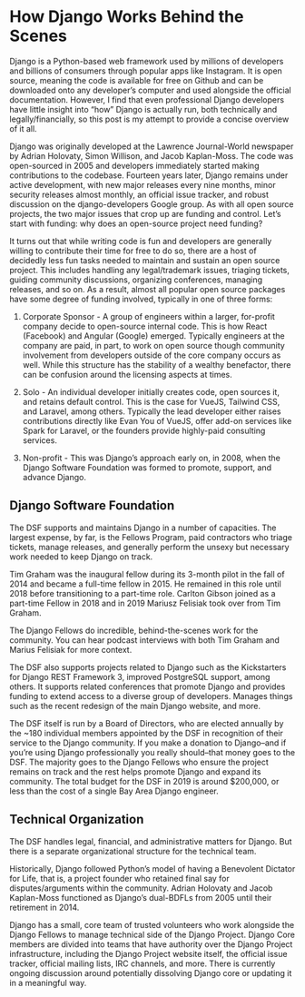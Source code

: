 # How Django Works Behind the Scenes

Django is a Python-based web framework used by millions of developers and billions of consumers through popular apps like Instagram. It is open source, meaning the code is available for free on Github and can be downloaded onto any developer’s computer and used alongside the official documentation. However, I find that even professional Django developers have little insight into “how” Django is actually run, both technically and legally/financially, so this post is my attempt to provide a concise overview of it all.

Django was originally developed at the Lawrence Journal-World newspaper by Adrian Holovaty, Simon Willison, and Jacob Kaplan-Moss. The code was open-sourced in 2005 and developers immediately started making contributions to the codebase. Fourteen years later, Django remains under active development, with new major releases every nine months, minor security releases almost monthly, an official issue tracker, and robust discussion on the django-developers Google group.
As with all open source projects, the two major issues that crop up are funding and control. Let’s start with funding: why does an open-source project need funding?

It turns out that while writing code is fun and developers are generally willing to contribute their time for free to do so, there are a host of decidedly less fun tasks needed to maintain and sustain an open source project. This includes handling any legal/trademark issues, triaging tickets, guiding community discussions, organizing conferences, managing releases, and so on. As a result, almost all popular open source packages have some degree of funding involved, typically in one of three forms:
1. Corporate Sponsor - A group of engineers within a larger, for-profit company decide to open-source internal code. This is how React (Facebook) and Angular (Google) emerged. Typically engineers at the company are paid, in part, to work on open source though community involvement from developers outside of the core company occurs as well. While this structure has the stability of a wealthy benefactor, there can be confusion around the licensing aspects at times.

2. Solo - An individual developer initially creates code, open sources it, and retains default control. This is the case for VueJS, Tailwind CSS, and Laravel, among others. Typically the lead developer either raises contributions directly like Evan You of VueJS, offer add-on services like Spark for Laravel, or the founders provide highly-paid consulting services.
3. Non-profit - This was Django’s approach early on, in 2008, when the Django Software Foundation was formed to promote, support, and advance Django.

## Django Software Foundation

The DSF supports and maintains Django in a number of capacities. The largest expense, by far, is the Fellows Program, paid contractors who triage tickets, manage releases, and generally perform the unsexy but necessary work needed to keep Django on track.


Tim Graham was the inaugural fellow during its 3-month pilot in the fall of 2014 and became a full-time fellow in 2015. He remained in this role until 2018 before transitioning to a part-time role. Carlton Gibson joined as a part-time Fellow in 2018 and in 2019 Mariusz Felisiak took over from Tim Graham.

The Django Fellows do incredible, behind-the-scenes work for the community. You can hear podcast interviews with both Tim Graham and Marius Felisiak for more context.

The DSF also supports projects related to Django such as the Kickstarters for Django REST Framework 3, improved PostgreSQL support, among others. It supports related conferences that promote Django and provides funding to extend access to a diverse group of developers. Manages things such as the recent redesign of the main Django website, and more.

The DSF itself is run by a Board of Directors, who are elected annually by the ~180 individual members appointed by the DSF in recognition of their service to the Django community.
If you make a donation to Django–and if you’re using Django professionally you really should–that money goes to the DSF. The majority goes to the Django Fellows who ensure the project remains on track and the rest helps promote Django and expand its community. The total budget for the DSF in 2019 is around $200,000, or less than the cost of a single Bay Area Django engineer.

## Technical Organization

The DSF handles legal, financial, and administrative matters for Django. But there is a separate organizational structure for the technical team.

Historically, Django followed Python’s model of having a Benevolent Dictator for Life, that is, a project founder who retained final say for disputes/arguments within the community. Adrian Holovaty and Jacob Kaplan-Moss functioned as Django’s dual-BDFLs from 2005 until their retirement in 2014.

Django has a small, core team of trusted volunteers who work alongside the Django Fellows to manage technical side of the Django Project. Django Core members are divided into teams that have authority over the Django Project infrastructure, including the Django Project website itself, the official issue tracker, official mailing lists, IRC channels, and more. There is currently ongoing discussion around potentially dissolving Django core or updating it in a meaningful way.
